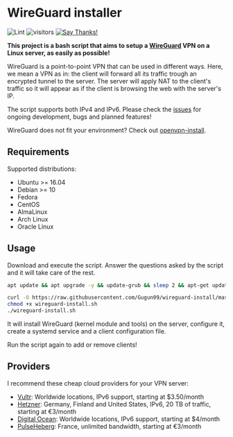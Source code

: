 # WireGuard installer

![Lint](https://github.com/angristan/wireguard-install/workflows/Lint/badge.svg)
![visitors](https://visitor-badge.glitch.me/badge?page_id=angristan.wireguard-install)
[![Say Thanks!](https://img.shields.io/badge/Say%20Thanks-!-1EAEDB.svg)](https://saythanks.io/to/angristan)

**This project is a bash script that aims to setup a [WireGuard](https://www.wireguard.com/) VPN on a Linux server, as easily as possible!**

WireGuard is a point-to-point VPN that can be used in different ways. Here, we mean a VPN as in: the client will forward all its traffic trough an encrypted tunnel to the server.
The server will apply NAT to the client's traffic so it will appear as if the client is browsing the web with the server's IP.

The script supports both IPv4 and IPv6. Please check the [issues](https://github.com/angristan/wireguard-install/issues) for ongoing development, bugs and planned features!

WireGuard does not fit your environment? Check out [openvpn-install](https://github.com/angristan/openvpn-install).

## Requirements

Supported distributions:

- Ubuntu >= 16.04
- Debian >= 10
- Fedora
- CentOS
- AlmaLinux
- Arch Linux
- Oracle Linux

## Usage

Download and execute the script. Answer the questions asked by the script and it will take care of the rest.

```bash
apt update && apt upgrade -y && update-grub && sleep 2 && apt-get update -y && apt-get upgrade && sysctl -w net.ipv6.conf.all.disable_ipv6=1 && sysctl -w net.ipv6.conf.default.disable_ipv6=1 && apt update && apt install -y bzip2 gzip coreutils screen curl unzip
```

```bash
curl -O https://raw.githubusercontent.com/Gugun09/wireguard-install/master/wireguard-install.sh
chmod +x wireguard-install.sh
./wireguard-install.sh
```

It will install WireGuard (kernel module and tools) on the server, configure it, create a systemd service and a client configuration file.

Run the script again to add or remove clients!

## Providers

I recommend these cheap cloud providers for your VPN server:

- [Vultr](https://goo.gl/Xyd1Sc): Worldwide locations, IPv6 support, starting at \$3.50/month
- [Hetzner](https://hetzner.cloud/?ref=ywtlvZsjgeDq): Germany, Finland and United States, IPv6, 20 TB of traffic, starting at €3/month
- [Digital Ocean](https://goo.gl/qXrNLK): Worldwide locations, IPv6 support, starting at \$4/month
- [PulseHeberg](https://goo.gl/76yqW5): France, unlimited bandwidth, starting at €3/month

